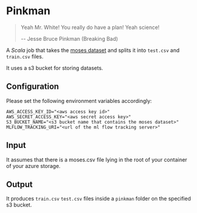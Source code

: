 # Pinkman
> Yeah Mr. White! You really do have a plan! Yeah science!
>
> -- Jesse Bruce Pinkman (Breaking Bad)

A _Scala_ job that takes the [moses dataset](https://github.com/molecularsets/moses) and splits it into `test.csv` and `train.csv` files.

It uses a s3 bucket for storing datasets.

## Configuration
Please set the following environment variables accordingly:
```dotenv
AWS_ACCESS_KEY_ID="<aws access key id>"
AWS_SECRET_ACCESS_KEY="<aws secret access key>"
S3_BUCKET_NAME="<s3 bucket name that contains the moses dataset>"
MLFLOW_TRACKING_URI="<url of the ml flow tracking server>"
```

## Input
It assumes that there is a moses.csv file lying in the root of your container of your azure storage.

## Output
It produces `train.csv` `test.csv` files inside a `pinkman` folder on the specified s3 bucket.
